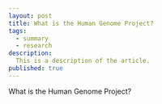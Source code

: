 ```yaml
---
layout: post
title: What is the Human Genome Project?
tags:
  - summary
  - research
description:
  This is a description of the article.
published: true
---
```


What is the Human Genome Project?

<script src="https://gist.github.com/SangwookCheon/95f1caf1453c3de3ac3fcfd529b2a4a6.js"></script>
